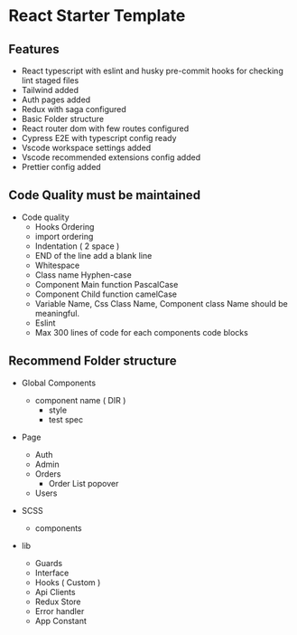 # React Starter Template

## Features
- React typescript with eslint and husky pre-commit hooks for checking lint staged files 
- Tailwind added 
- Auth pages added 
- Redux with saga configured 
- Basic Folder structure 
- React router dom with few routes configured 
- Cypress E2E with typescript config ready 
- Vscode workspace settings added 
- Vscode recommended extensions config added 
- Prettier config added

## Code Quality must be maintained
- Code quality 
  - Hooks Ordering 
  - import ordering 
  - Indentation ( 2 space )
  - END of the line add a blank line 
  - Whitespace 
  - Class name Hyphen-case
  - Component Main function PascalCase 
  - Component Child function camelCase
  - Variable Name, Css Class Name, Component class Name should be meaningful.
  - Eslint 
  - Max 300 lines of code for each components code blocks 

## Recommend Folder structure    
  - Global Components
    - component name ( DIR )
      - style
      - test spec 
  - Page 
    - Auth 
    - Admin 
    - Orders
      - Order List popover 
    - Users 
    
  - SCSS
    - components
  - lib 
    - Guards 
    - Interface
    - Hooks ( Custom )
    - Api Clients
    - Redux Store 
    - Error handler
    - App Constant
